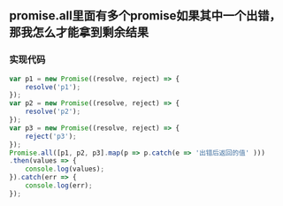 ## promise.all里面有多个promise如果其中一个出错，那我怎么才能拿到剩余结果


### 实现代码

```js
var p1 = new Promise((resolve, reject) => {
    resolve('p1');
});
var p2 = new Promise((resolve, reject) => {
    resolve('p2');
});
var p3 = new Promise((resolve, reject) => {
    reject('p3');
});
Promise.all([p1, p2, p3].map(p => p.catch(e => '出错后返回的值' )))
.then(values => {
    console.log(values);
}).catch(err => {
    console.log(err);
});
```